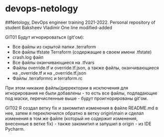 # devops-netology
##Netology, DevOps engineer training 2021-2022. Personal repository of student Baksheev Vladimir
One line modified-added

GIT01
Будут игнорироваться (git'ом):
* Все файлы из скрытой папки .terraform
* Все файлы tfstate Terraform (содержащие в своем имени .tfstate)
* crash.log файл
* Все файлы оканчивающиеся на .tfvars
* Файлы override.tf и override.tf.json, а также файлы, оканчивающиеся на _override.tf и на _override.tf.json
* Файлы .terraformrc и terraform.rc

При этом никакие файлы/дирректории в исключения для игнорирования не были добавлены - то есть все файлы, подпадающие под маски, перечисленные выше - будут проигнорированы git'ом.

GIT02
Я создал ветку fix и закомитил изменения в файле README.md в нее, затем я переключился обратно в ветку origin\main и сделал изменения в том же файле (который не содержит изменения, внесенные в ветке fix) - также закомитил и запушил в origin - из IDE Pycharm.

